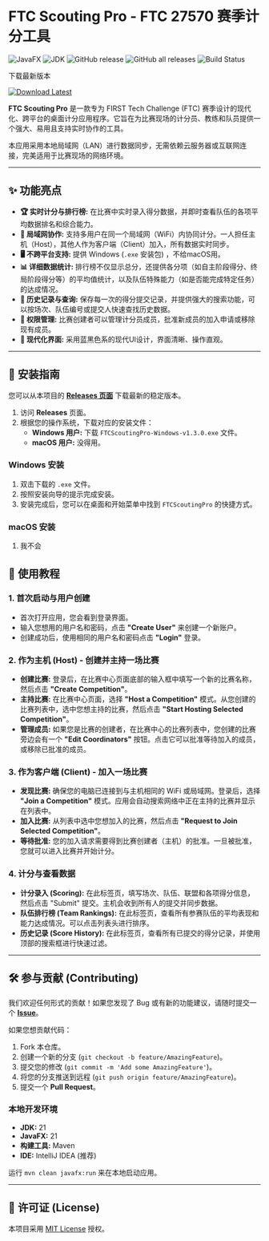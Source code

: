 # FTC Scouting Pro - FTC 27570 赛季计分工具



![JavaFX](https://img.shields.io/badge/JavaFX-21-blue) ![JDK](https://img.shields.io/badge/JDK-21-orange)  ![GitHub release](https://img.shields.io/github/v/release/Lucalmz/27570-FTC-ScoutingPro) ![GitHub all releases](https://img.shields.io/github/downloads/Lucalmz/27570-FTC-ScoutingPro/total) ![Build Status](https://img.shields.io/github/actions/workflow/status/Lucalmz/27570-FTC-ScoutingPro/release-packager.yml?branch=main)    

下载最新版本

[![Download Latest](https://img.shields.io/badge/Download-Latest-brightgreen)](https://github.com/Lucalmz/27570-FTC-ScoutingPro/releases/latest)

**FTC Scouting Pro** 是一款专为 FIRST Tech Challenge (FTC) 赛季设计的现代化、跨平台的桌面计分应用程序。它旨在为比赛现场的计分员、教练和队员提供一个强大、易用且支持实时协作的工具。

本应用采用本地局域网（LAN）进行数据同步，无需依赖云服务器或互联网连接，完美适用于比赛现场的网络环境。

---

## ✨ 功能亮点

* **🏆 实时计分与排行榜:** 在比赛中实时录入得分数据，并即时查看队伍的各项平均数据排名和综合能力。
* **🤝 局域网协作:** 支持多用户在同一个局域网（WiFi）内协同计分。一人担任主机（Host），其他人作为客户端（Client）加入，所有数据实时同步。
* **🖥️ 不跨平台支持:** 提供 Windows (`.exe` 安装包) ，不给macOS用。
* **📊 详细数据统计:** 排行榜不仅显示总分，还提供各分项（如自主阶段得分、终局阶段得分等）的平均值统计，以及队伍特殊能力（如是否能完成特定任务）的达成情况。
* **📜 历史记录与查询:** 保存每一次的得分提交记录，并提供强大的搜索功能，可以按场次、队伍编号或提交人快速查找历史数据。
* **👥 权限管理:** 比赛创建者可以管理计分员成员，批准新成员的加入申请或移除现有成员。
* **🎨 现代化界面:** 采用蓝黑色系的现代UI设计，界面清晰、操作直观。

---

## 🚀 安装指南

您可以从本项目的 **[Releases 页面](https://github.com/Lucalmz/27570-FTC-ScoutingPro/releases)** 下载最新的稳定版本。

1. 访问 **Releases** 页面。
2. 根据您的操作系统，下载对应的安装文件：
   * **Windows 用户:** 下载 `FTCScoutingPro-Windows-v1.3.0.exe` 文件。
   * **macOS 用户:** 没得用。

### Windows 安装

1. 双击下载的 `.exe` 文件。
2. 按照安装向导的提示完成安装。
3. 安装完成后，您可以在桌面和开始菜单中找到 `FTCScoutingPro` 的快捷方式。

### macOS 安装

1. 我不会

## 📖 使用教程

### 1. 首次启动与用户创建

* 首次打开应用，您会看到登录界面。
* 输入您想用的用户名和密码，点击 **"Create User"** 来创建一个新账户。
* 创建成功后，使用相同的用户名和密码点击 **"Login"** 登录。

### 2. 作为主机 (Host) - 创建并主持一场比赛

* **创建比赛:** 登录后，在比赛中心页面底部的输入框中填写一个新的比赛名称，然后点击 **"Create Competition"**。
* **主持比赛:** 在比赛中心页面，选择 **"Host a Competition"** 模式。从您创建的比赛列表中，选中您想主持的比赛，然后点击 **"Start Hosting Selected Competition"**。
* **管理成员:** 如果您是比赛的创建者，在比赛中心的比赛列表中，您创建的比赛旁边会有一个 **"Edit Coordinators"** 按钮。点击它可以批准等待加入的成员，或移除已批准的成员。

### 3. 作为客户端 (Client) - 加入一场比赛

* **发现比赛:** 确保您的电脑已连接到与主机相同的 WiFi 或局域网。登录后，选择 **"Join a Competition"** 模式。应用会自动搜索网络中正在主持的比赛并显示在列表中。
* **加入比赛:** 从列表中选中您想加入的比赛，然后点击 **"Request to Join Selected Competition"**。
* **等待批准:** 您的加入请求需要得到比赛创建者（主机）的批准。一旦被批准，您就可以进入比赛并开始计分。

### 4. 计分与查看数据

* **计分录入 (Scoring):** 在此标签页，填写场次、队伍、联盟和各项得分信息，然后点击 "Submit" 提交。主机会收到所有人的提交并同步数据。
* **队伍排行榜 (Team Rankings):** 在此标签页，查看所有参赛队伍的平均表现和能力达成情况。可以点击列表头进行排序。
* **历史记录 (Score History):** 在此标签页，查看所有已提交的得分记录，并使用顶部的搜索框进行快速过滤。

---

## 🛠️ 参与贡献 (Contributing)

我们欢迎任何形式的贡献！如果您发现了 Bug 或有新的功能建议，请随时提交一个 **[Issue](https://github.com/Lucalmz/27570-FTC-ScoutingPro/issues)**。

如果您想贡献代码：

1. Fork 本仓库。
2. 创建一个新的分支 (`git checkout -b feature/AmazingFeature`)。
3. 提交您的修改 (`git commit -m 'Add some AmazingFeature'`)。
4. 将您的分支推送到远程 (`git push origin feature/AmazingFeature`)。
5. 提交一个 **Pull Request**。

### 本地开发环境

* **JDK:** 21
* **JavaFX:** 21
* **构建工具:** Maven
* **IDE:** IntelliJ IDEA (推荐)

运行 `mvn clean javafx:run` 来在本地启动应用。

---

## 📄 许可证 (License)

本项目采用 [MIT License](LICENSE.md) 授权。

